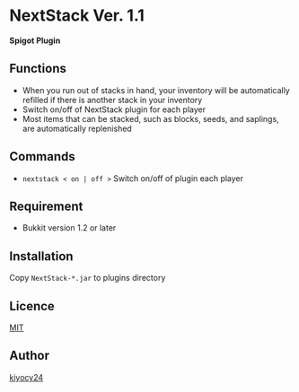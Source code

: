 # NextStack Ver. 1.1
**Spigot Plugin**

## Functions
- When you run out of stacks in hand, your inventory will be automatically refilled if there is another stack in your inventory
- Switch on/off of NextStack plugin for each player
- Most items that can be stacked, such as blocks, seeds, and saplings, are automatically replenished

## Commands
- `nextstack < on | off >` Switch on/off of plugin each player

## Requirement
- Bukkit version 1.2 or later

## Installation

Copy `NextStack-*.jar` to plugins directory

## Licence
[MIT](https://github.com/kanakiyo314/NextStack/blob/master/LICENCE)

## Author
[kiyocy24](https://github.com/kiyocy24)

